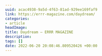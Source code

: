 ```yaml
---
uuid: acac4938-9a5d-4f63-81ad-929ee169faf9
link: https://errr-magazine.com/daydream/
categories:
- article
headImage:
title: Daydream – ERRR MAGAZINE
description:
tags: []
date: 2022-06-20 20:08:46.809520426 +00:00
---
```

